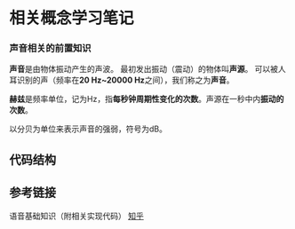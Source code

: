 # 相关概念学习笔记

### 声音相关的前置知识
**声音**是由物体振动产生的声波。
最初发出振动（震动）的物体叫**声源**。
可以被人耳识别的声（频率在**20 Hz~20000 Hz**之间），我们称之为**声音**。

**赫兹**是频率单位，记为Hz，指**每秒钟周期性变化的次数**。声源在一秒中内**振动的次数**。

以分贝为单位来表示声音的强弱，符号为dB。
## 代码结构


## 参考链接
语音基础知识（附相关实现代码） [知乎](https://zhuanlan.zhihu.com/p/510550742)